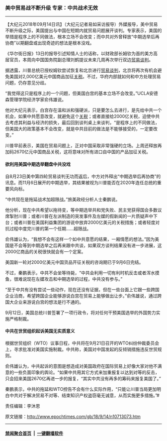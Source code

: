 ### 美中贸易战不断升级 专家：中共战术无效
------------------------

<p>【大纪元2018年09月14日讯】（大纪元记者易如采访报导）外媒报导，美中贸易不断升级之际，美国提出与中国在短期内就贸易问题展开谈判。专家表示，美国的举措是程序上的不同做法，根本立场不会改变；而中共对外曾释放“中期选举后再协商”以期翻盘或出现奇迹的想法是根本没戏。</p>
<p>《华尔街日报》13日的报导引述知情人士的话称，以财政部长姆钦为首的美方高层官员，本周向中国国务院副总理刘鹤提议未来几周再次举行双边<a href="http://www.epochtimes.com/gb/tag/%E8%B4%B8%E6%98%93%E8%B0%88%E5%88%A4.html">贸易谈判</a>。</p>
<p>据透露，川普总统已授权姆钦尝试恢复和北京进行<a href="http://www.epochtimes.com/gb/tag/%E8%B4%B8%E6%98%93%E8%B0%88%E5%88%A4.html">贸易谈判</a>，北京将再次有机会避免美国对2,000亿美元中国商品加征<a href="http://www.epochtimes.com/gb/tag/%E5%85%B3%E7%A8%8E.html">关税</a>。不过，华府内部就如何和中方处理贸易问题，仍存意见分歧。</p>
<p>“我觉得这只是程序上的一个问题，但美国白宫的基本立场不会改变。”UCLA安德森管理学院经济学家俞伟雄说。</p>
<p>他对大纪元表示，白宫存在温和派和强硬派，只是要怎么去进行，是先给中共一个机会，如果中共愿意改变，就避免这个<a href="http://www.epochtimes.com/gb/tag/%E5%85%B3%E7%A8%8E.html">关税</a>；或者直接给2000亿关税，迫使中共去考虑其利益与经济的损失，最后回到谈判桌上来谈判，“是程序上的不同做法，但美国大的政策基本不会改变，就是中共目前的做法是不能够接受的，一定要改变。”</p>
<p>川普早前表示，美国在贸易问题上，正对中国采取非常强硬的立场。上周还释放再加码2670亿元中国商品关税，这将意味对所有进口自中国的产品加征关税。</p>
<h4>欲利用美国中期选举翻盘中共没戏</h4>
<p>自8月23日美中第四轮贸易谈判无功而返后，中方对外释出“中期选举后再协商”的讯息。而11月6日展开的中期选举，其结果被视为川普能否在2020年连任总统的重要风向标。</p>
<p>“中共现在是拖延战术加超限战。”旅美政经分析人士秦鹏说。</p>
<p>他分析，现在中共希望以拖待变，等中期选举共和党失败、民主党获得国会多数议席掣肘川普；或者川普在左派制造的突发事件及左媒的假新闻的一片质疑声中下台；或者川普在美国利益集团的游说中放弃2000亿美元的关税措施；或者轻度对抗过程中度完川普的第一个任期……超限战。</p>
<p>俞伟雄认为，“我想不会有这样一个如中共意愿的结果，一厢情愿的想法。”因为美国是不会等到中期选举之后再来跟中共谈，如果双方谈判结果没有进一步进展，这2000亿商品的关税很快就会有一个定案。</p>
<p>美国新一轮对2000亿美元中国货品开征关税的咨询期已于9月6日完结。</p>
<p>不过，秦鹏表示，中共不会坐等待毙，“中共会利用一切有利时机反击或者浑水摸鱼，很难说现在左媒攻击和中期选举的过程，中共没有参与。”</p>
<p>“至于中共有没有尝试一些动作，现在还没有证据，但在一些台面上它跟一些跨国企业洽商，希望跨国企业能够游说白宫在贸易上能够做出让步。”俞伟雄说，通过跨国大企业来游说白宫的想法是行不通的。</p>
<p>9月12日，美国总统川普签署了一项行政令，将对任何干预美国选举的外国势力实施严格制裁。</p>
<h4>中共在世贸组织起诉美国无实质意义</h4>
<p>根据世贸组织（WTO）议事日程，中共将在9月21日召开的WTO纠纷仲裁委员会上，寻求批准对美国实施制裁。中共称，美国对中国发起的反倾销措施违反世贸规则。</p>
<p>俞伟雄认为，中共起诉的意图是想造成对美国政府在国际贸易上好像大家对他不满意的一些负面印象的舆论。“如果中共用其它方式来加重报复以达到对等的反击，只会招来美国2670亿再进一步的报复，“其实中共没有再多的筹码来报复美国了。”</p>
<p>秦鹏表示，中共的拖延和WTO控告不会有什么实际作用，“只能让川普当局更加明白中共对于解决贸易不对等、结束知识产权盗窃毫无诚意，从而实施更多措施。”#</p>
<p>责任编辑：李沐恩</p>

原文链接：http://www.epochtimes.com/gb/18/9/14/n10713073.htm


------------------------
#### [禁闻聚合首页](https://github.com/gfw-breaker/banned-news/blob/master/README.md) &nbsp;|&nbsp;  [一键翻墙软件](https://github.com/gfw-breaker/nogfw/blob/master/README.md)